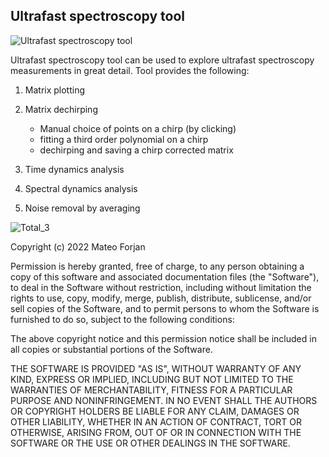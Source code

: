 ## Ultrafast spectroscopy tool

![Ultrafast spectroscopy tool](https://user-images.githubusercontent.com/92934177/236426243-8df48254-adc1-4407-bc1f-5b9dac59323e.png)

Ultrafast spectroscopy tool can be used to explore ultrafast spectroscopy measurements in great detail. Tool provides the following:

1) Matrix plotting

2) Matrix dechirping
   - Manual choice of points on a chirp (by clicking)
   - fitting a third order polynomial on a chirp
   - dechirping and saving a chirp corrected matrix

3) Time dynamics analysis

4) Spectral dynamics analysis

5) Noise removal by averaging


![Total_3](https://user-images.githubusercontent.com/92934177/236427488-da874f26-2a03-4cc4-ad8b-ad255595ece8.png)



Copyright (c) 2022 Mateo Forjan

Permission is hereby granted, free of charge, to any person obtaining a copy
of this software and associated documentation files (the "Software"), to deal
in the Software without restriction, including without limitation the rights
to use, copy, modify, merge, publish, distribute, sublicense, and/or sell
copies of the Software, and to permit persons to whom the Software is
furnished to do so, subject to the following conditions:

The above copyright notice and this permission notice shall be included in all
copies or substantial portions of the Software.

THE SOFTWARE IS PROVIDED "AS IS", WITHOUT WARRANTY OF ANY KIND, EXPRESS OR
IMPLIED, INCLUDING BUT NOT LIMITED TO THE WARRANTIES OF MERCHANTABILITY,
FITNESS FOR A PARTICULAR PURPOSE AND NONINFRINGEMENT. IN NO EVENT SHALL THE
AUTHORS OR COPYRIGHT HOLDERS BE LIABLE FOR ANY CLAIM, DAMAGES OR OTHER
LIABILITY, WHETHER IN AN ACTION OF CONTRACT, TORT OR OTHERWISE, ARISING FROM,
OUT OF OR IN CONNECTION WITH THE SOFTWARE OR THE USE OR OTHER DEALINGS IN THE
SOFTWARE.


